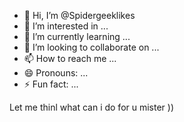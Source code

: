 - 👋 Hi, I’m @Spidergeeklikes
- 👀 I’m interested in ...
- 🌱 I’m currently learning ...
- 💞️ I’m looking to collaborate on ...
- 📫 How to reach me ...
- 😄 Pronouns: ...
- ⚡ Fun fact: ...

<!---
Spidergeeklikes/Spidergeeklikes is a ✨ special ✨ repository because its `README.md` (this file) appears on your GitHub profile.
You can click the Preview link to take a look at your changes.
--->
Let me thinl what can i do for u mister ))
